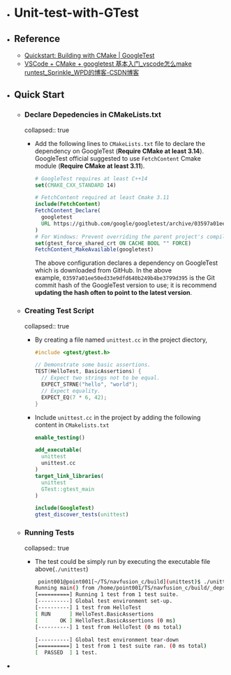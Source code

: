 - # Unit-test-with-GTest
- ## Reference
	- [Quickstart: Building with CMake | GoogleTest](https://google.github.io/googletest/quickstart-cmake.html)
	- [VSCode + CMake + googletest 基本入门_vscode怎么make runtest_Sprinkle_WPD的博客-CSDN博客](https://blog.csdn.net/qq_26915769/article/details/107028696?spm=1001.2101.3001.6650.1&utm_medium=distribute.pc_relevant.none-task-blog-2%7Edefault%7ECTRLIST%7ERate-1-107028696-blog-130151637.235%5Ev35%5Epc_relevant_increate_t0_download_v2_base&depth_1-utm_source=distribute.pc_relevant.none-task-blog-2%7Edefault%7ECTRLIST%7ERate-1-107028696-blog-130151637.235%5Ev35%5Epc_relevant_increate_t0_download_v2_base&utm_relevant_index=2)
- ## Quick Start
	- ### Declare Depedencies in CMakeLists.txt
	  collapsed:: true
		- Add the following lines to `CMakeLists.txt` file to declare the dependency on GoogleTest (**Require CMake at least 3.14**). GoogleTest official suggested to use `FetchContent` Cmake module (**Require CMake at least 3.11**).
		  
		  ```Cmake
		  # GoogleTest requires at least C++14
		  set(CMAKE_CXX_STANDARD 14)
		  
		  # FetchContent required at least Cmake 3.11
		  include(FetchContent)
		  FetchContent_Declare(
		    googletest
		    URL https://github.com/google/googletest/archive/03597a01ee50ed33e9dfd640b249b4be3799d395.zip
		  )
		  # For Windows: Prevent overriding the parent project's compiler/linker settings
		  set(gtest_force_shared_crt ON CACHE BOOL "" FORCE)
		  FetchContent_MakeAvailable(googletest)
		  ```
		  
		  The above configuration declares a dependency on GoogleTest which is downloaded from GitHub. In the above example, `03597a01ee50ed33e9dfd640b249b4be3799d395` is the Git commit hash of the GoogleTest version to use; it is recommend **updating the hash often to point to the latest version**.
	- ### Creating Test Script
	  collapsed:: true
		- By creating a file named `unittest.cc` in the project diectory, 
		  
		  ```c
		  #include <gtest/gtest.h>
		  
		  // Demonstrate some basic assertions.
		  TEST(HelloTest, BasicAssertions) {
		    // Expect two strings not to be equal.
		    EXPECT_STRNE("hello", "world");
		    // Expect equality.
		    EXPECT_EQ(7 * 6, 42);
		  }
		  ```
		- Include `unittest.cc` in the project by adding the following content in `CMakelists.txt`
		  
		  ```cmake
		  enable_testing()
		  
		  add_executable(
		    unittest
		    unittest.cc
		  )
		  target_link_libraries(
		    unittest
		    GTest::gtest_main
		  )
		  
		  include(GoogleTest)
		  gtest_discover_tests(unittest)
		  ```
	- ### Running Tests
	  collapsed:: true
		- The test could be simply run by executing the executable file above(`./unittest`)
		  
		  ```bash
		   point001@point001[~/TS/navfusion_c/build](unittest)$ ./unittest             
		  Running main() from /home/point001/TS/navfusion_c/build/_deps/googletest-src/googletest/src/gtest_main.cc
		  [==========] Running 1 test from 1 test suite.
		  [----------] Global test environment set-up.
		  [----------] 1 test from HelloTest
		  [ RUN      ] HelloTest.BasicAssertions
		  [       OK ] HelloTest.BasicAssertions (0 ms)
		  [----------] 1 test from HelloTest (0 ms total)
		  
		  [----------] Global test environment tear-down
		  [==========] 1 test from 1 test suite ran. (0 ms total)
		  [  PASSED  ] 1 test.
		  ```
-
